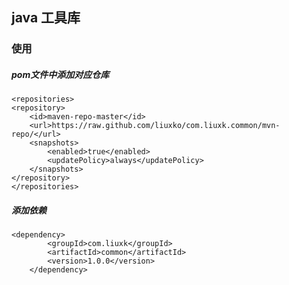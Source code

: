 

## java 工具库 

### 使用

##### pom文件中添加对应仓库
    <repositories>
    <repository>
        <id>maven-repo-master</id>
        <url>https://raw.github.com/liuxko/com.liuxk.common/mvn-repo/</url>
        <snapshots>
            <enabled>true</enabled>
            <updatePolicy>always</updatePolicy>
        </snapshots>
    </repository>
    </repositories>
    
##### 添加依赖 
    <dependency>
            <groupId>com.liuxk</groupId>
            <artifactId>common</artifactId>
            <version>1.0.0</version>
        </dependency>